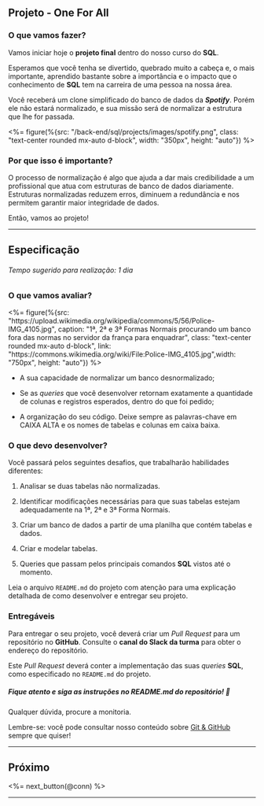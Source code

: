 ## Projeto - One For All

### O que vamos fazer?

Vamos iniciar hoje o **projeto final** dentro do nosso curso do **SQL**.

Esperamos que você tenha se divertido, quebrado muito a cabeça e, o mais importante, aprendido bastante sobre a importância e o impacto que o conhecimento de **SQL** tem na carreira de uma pessoa na nossa área.

Você receberá um clone simplificado do banco de dados da ***Spotify***. Porém ele não estará normalizado, e sua missão será de normalizar a estrutura que lhe for passada.

<%= figure(%{src: "/back-end/sql/projects/images/spotify.png", class: "text-center rounded mx-auto d-block", width: "350px", height: "auto"}) %>

### Por que isso é importante?

O processo de normalização é algo que ajuda a dar mais credibilidade a um profissional que atua com estruturas de banco de dados diariamente. Estruturas normalizadas reduzem erros, diminuem a redundância e nos permitem garantir maior integridade de dados.

Então, vamos ao projeto!

---

## Especificação

###### Tempo sugerido para realização: 1 dia

### O que vamos avaliar?

<%= figure(%{src: "https:\/\/upload.wikimedia.org/wikipedia/commons/5/56/Police-IMG_4105.jpg", caption: "1ª, 2ª e 3ª Formas Normais procurando um banco fora das normas no servidor da frança para enquadrar", class: "text-center rounded mx-auto d-block", link: "https:\/\/commons.wikimedia.org/wiki/File:Police-IMG_4105.jpg",width: "750px", height: "auto"}) %>

* A sua capacidade de normalizar um banco desnormalizado;

* Se as _queries_ que você desenvolver retornam exatamente a quantidade de colunas e registros esperados, dentro do que foi pedido;

* A organização do seu código. Deixe sempre as palavras-chave em CAIXA ALTA e os nomes de tabelas e colunas em caixa baixa.

### O que devo desenvolver?

Você passará pelos seguintes desafios, que trabalharão habilidades diferentes:

1. Analisar se duas tabelas não normalizadas.

2. Identificar modificações necessárias para que suas tabelas estejam adequadamente na 1ª, 2ª e 3ª Forma Normais.

3. Criar um banco de dados a partir de uma planilha que contém tabelas e dados.

4. Criar e modelar tabelas.

5. Queries que passam pelos principais comandos **SQL** vistos até o momento.

Leia o arquivo `README.md` do projeto com atenção para uma explicação detalhada de como desenvolver e entregar seu projeto.

### Entregáveis

Para entregar o seu projeto, você deverá criar um _Pull Request_ para um repositório no **GitHub**. Consulte o **canal do Slack da turma** para obter o endereço do repositório.

Este _Pull Request_ deverá conter a implementação das suas _queries_ **SQL**, como especificado no `README.md` do projeto.

##### Fique atento e siga as instruções no README.md do repositório! 🥺

Qualquer dúvida, procure a monitoria.

Lembre-se: você pode consultar nosso conteúdo sobre [Git & GitHub](/fundamentals/git) sempre que quiser!

---

## Próximo

<%= next_button(@conn) %>

---
